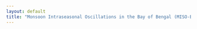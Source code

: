 ```yaml
---
layout: default
title: "Monsoon Intraseasonal Oscillations in the Bay of Bengal (MISO-BOB)"
---
```

